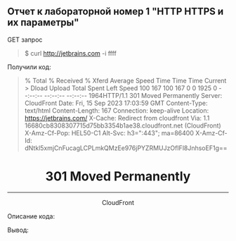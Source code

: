 ## Отчет к лабораторной номер 1 "HTTP HTTPS и их параметры"
GET запрос 
>$ curl http://jetbrains.com -i
  ffff


Получили код: 

>  % Total    % Received % Xferd  Average Speed   Time    Time     Time  Current
                                > Dload  Upload   Total   Spent    Left  Speed
>100   167  100   167    0     0   1925      0 --:--:-- --:--:-- --:--:--  1964HTTP/1.1 301 Moved Permanently
>Server: CloudFront
>Date: Fri, 15 Sep 2023 17:03:59 GMT
>Content-Type: text/html
>Content-Length: 167
>Connection: keep-alive
Location: https://jetbrains.com/
X-Cache: Redirect from cloudfront
Via: 1.1 16680cb8308307715d75bb3354b1ae38.cloudfront.net (CloudFront)
X-Amz-Cf-Pop: HEL50-C1
Alt-Svc: h3=":443"; ma=86400
X-Amz-Cf-Id: dNtkl5xmjCnFucagLCPLmkQMzEe976jPYZRMUJzOfIFl8JnhsoEF1g==

<html>
<head><title>301 Moved Permanently</title></head>
<body>
<center><h1>301 Moved Permanently</h1></center>
<hr><center>CloudFront</center>
</body>
</html>


Описание кода: 

>

Вывод: 



